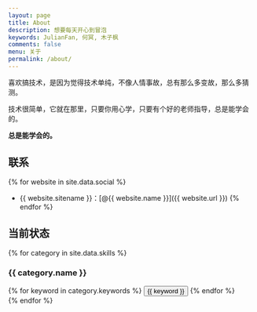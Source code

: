 ```yaml
---
layout: page
title: About
description: 想要每天开心到冒泡
keywords: JulianFan, 何冥, 木子枫
comments: false
menu: 关于
permalink: /about/
---
```


喜欢搞技术，是因为觉得技术单纯，不像人情事故，总有那么多变故，那么多猜测。

技术很简单，它就在那里，只要你用心学，只要有个好的老师指导，总是能学会的。

**总是能学会的。**

## 联系

{% for website in site.data.social %}
* {{ website.sitename }}：[@{{ website.name }}]({{ website.url }})
{% endfor %}

## 当前状态

{% for category in site.data.skills %}
### {{ category.name }}
<div class="btn-inline">
{% for keyword in category.keywords %}
<button class="btn btn-outline" type="button">{{ keyword }}</button>
{% endfor %}
</div>
{% endfor %}

